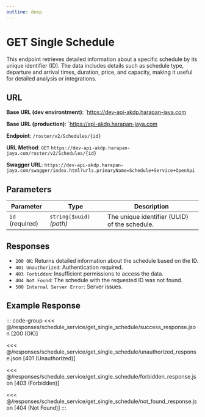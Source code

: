```yaml
---
outline: deep
---
```


# GET Single Schedule

This endpoint retrieves detailed information about a specific schedule by its unique identifier (ID). The data includes details such as schedule type, departure and arrival times, duration, price, and capacity, making it useful for detailed analysis or integrations.

## URL

**Base URL (dev environtment)**: `https://dev-api-akdp.harapan-jaya.com

**Base URL (production)**: `https://api-akdp.harapan-jaya.com

**Endpoint**: `/roster/v2/Schedules/{id}`

**URL Method**: `GET` `https://dev-api-akdp.harapan-jaya.com/roster/v2/Schedules/{id}`

**Swagger URL**: `https://dev-api-akdp.harapan-jaya.com/swagger/index.html?urls.primaryName=Schedule+Service+OpenApi`

## Parameters

| **Parameter**    | **Type**                      | **Description**                          |
|------------------|-------------------------------|--------------------------------------    |
| `id` (required)  | `string($uuid)` _(path)_      | The unique identifier (UUID) of the schedule.|

## Responses

- `200 OK`: Returns detailed information about the schedule based on the ID.
- `401 Unauthorized`: Authentication required.
- `403 Forbidden`: Insufficient permissions to access the data.
- `404 Not Found`: The schedule with the requested ID was not found.
- `500 Internal Server Error`: Server issues.

## Example Response

::: code-group
<<< @/responses/schedule_service/get_single_schedule/success_response.json [200 (OK)]

<<< @/responses/schedule_service/get_single_schedule/unauthorized_response.json [401 (Unauthorized)]

<<< @/responses/schedule_service/get_single_schedule/forbidden_response.json [403 (Forbidden)]

<<< @/responses/schedule_service/get_single_schedule/not_found_response.json [404 (Not Found)]
:::
